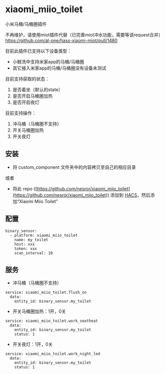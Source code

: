 # xiaomi_miio_toilet
小米马桶/马桶圈插件 
 
不再维护，请使用miot插件代替（已完善miot冲水功能，需要等该request合并）  
https://github.com/al-one/hass-xiaomi-miot/pull/1480

目前此插件已支持以下设备类型：
* 小鲸洗中支持米家app的马桶/马桶圈
* 其它接入米家app的马桶/马桶圈没有设备未测试

目前支持获取的状态：
1. 是否着坐（默认的state）
2. 是否开启马桶圈加热
3. 是否开启夜灯

目前支持操作：
1. 冲马桶（马桶圈不支持）
2. 开关马桶圈加热
3. 开关夜灯
## 安装

* 将 custom_component 文件夹中的内容拷贝至自己的相应目录

或者
* 将此 repo ([https://github.com/nesror/xiaomi_miio_toilet](https://github.com/nesror/xiaomi_miio_toilet)) 添加到 [HACS](https://hacs.xyz/)，然后添加“Xiaomi Miio Toilet”

## 配置
```
binary_sensor:
  - platform: xiaomi_miio_toilet
    name: my_toilet
    host: xxx
    token: xxx
    scan_interval: 10
```

## 服务
* 冲马桶（马桶圈不支持）
```
service: xiaomi_miio_toilet.flush_on
  data:
    entity_id: binary_sensor.my_toilet
```
* 开关马桶圈加热：1开，0关
```
service: xiaomi_miio_toilet.work_seatheat
  data:
    entity_id: binary_sensor.my_toilet
    status: 1
```
* 开关夜灯：1开，0关
```
service: xiaomi_miio_toilet.work_night_led
  data:
    entity_id: binary_sensor.my_toilet
    status: 1
```
